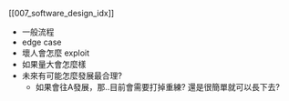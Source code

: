 [[007_software_design_idx]]

- 一般流程
- edge case
- 壞人會怎麼 exploit
- 如果量大會怎麼樣
- 未來有可能怎麼發展最合理?
	- 如果會往A發展，那..目前會需要打掉重練? 還是很簡單就可以長下去?